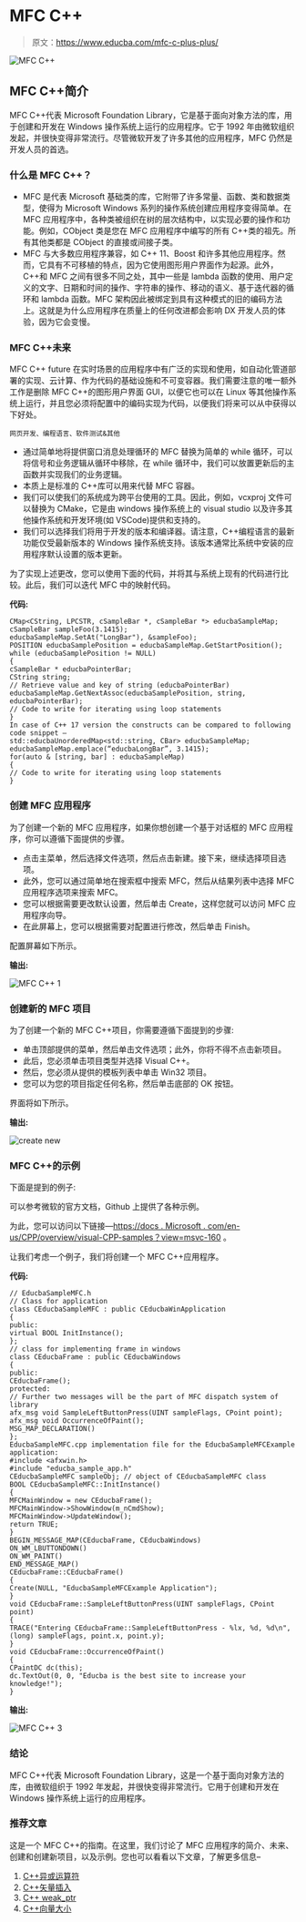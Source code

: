 # MFC C++

> 原文：<https://www.educba.com/mfc-c-plus-plus/>

![MFC C++](img/fd21bb915da640d40f32fd657fd62eea.png)



## MFC C++简介

MFC C++代表 Microsoft Foundation Library，它是基于面向对象方法的库，用于创建和开发在 Windows 操作系统上运行的应用程序。它于 1992 年由微软组织发起，并很快变得非常流行。尽管微软开发了许多其他的应用程序，MFC 仍然是开发人员的首选。

### 什么是 MFC C++？

*   MFC 是代表 Microsoft 基础类的库，它附带了许多常量、函数、类和数据类型，使得为 Microsoft Windows 系列的操作系统创建应用程序变得简单。在 MFC 应用程序中，各种类被组织在树的层次结构中，以实现必要的操作和功能。例如，CObject 类是您在 MFC 应用程序中编写的所有 C++类的祖先。所有其他类都是 CObject 的直接或间接子类。
*   MFC 与大多数应用程序兼容，如 C++ 11、Boost 和许多其他应用程序。然而，它具有不可移植的特点，因为它使用图形用户界面作为起源。此外，C++和 MFC 之间有很多不同之处，其中一些是 lambda 函数的使用、用户定义的文字、日期和时间的操作、字符串的操作、移动的语义、基于迭代器的循环和 lambda 函数。MFC 架构因此被绑定到具有这种模式的旧的编码方法上。这就是为什么应用程序在质量上的任何改进都会影响 DX 开发人员的体验，因为它会变慢。

### MFC C++未来

MFC C++ future 在实时场景的应用程序中有广泛的实现和使用，如自动化管道部署的实现、云计算、作为代码的基础设施和不可变容器。我们需要注意的唯一额外工作是删除 MFC C++的图形用户界面 GUI，以便它也可以在 Linux 等其他操作系统上运行，并且您必须将配置中的编码实现为代码，以便我们将来可以从中获得以下好处。

<small>网页开发、编程语言、软件测试&其他</small>

*   通过简单地将提供窗口消息处理循环的 MFC 替换为简单的 while 循环，可以将信号和业务逻辑从循环中移除，在 while 循环中，我们可以放置更新后的主函数并实现我们的业务逻辑。
*   本质上是标准的 C++库可以用来代替 MFC 容器。
*   我们可以使我们的系统成为跨平台使用的工具。因此，例如，vcxproj 文件可以替换为 CMake，它是由 windows 操作系统上的 visual studio 以及许多其他操作系统和开发环境(如 VSCode)提供和支持的。
*   我们可以选择我们将用于开发的版本和编译器。请注意，C++编程语言的最新功能仅受最新版本的 Windows 操作系统支持。该版本通常比系统中安装的应用程序默认设置的版本更新。

为了实现上述更改，您可以使用下面的代码，并将其与系统上现有的代码进行比较。此后，我们可以迭代 MFC 中的映射代码。

**代码:**

```
CMap<CString, LPCSTR, cSampleBar *, cSampleBar *> educbaSampleMap;
cSampleBar sampleFoo(3.1415);
educbaSampleMap.SetAt("LongBar"), &sampleFoo);
POSITION educbaSamplePosition = educbaSampleMap.GetStartPosition();
while (educbaSamplePosition != NULL)
{
cSampleBar * educbaPointerBar;
CString string;
// Retrieve value and key of string (educbaPointerBar)
educbaSampleMap.GetNextAssoc(educbaSamplePosition, string, educbaPointerBar);
// Code to write for iterating using loop statements
}
In case of C++ 17 version the constructs can be compared to following code snippet –
std::educbaUnorderedMap<std::string, CBar> educbaSampleMap;
educbaSampleMap.emplace(“educbaLongBar”, 3.1415);
for(auto & [string, bar] : educbaSampleMap)
{
// Code to write for iterating using loop statements
}
```

### 创建 MFC 应用程序

为了创建一个新的 MFC 应用程序，如果你想创建一个基于对话框的 MFC 应用程序，你可以遵循下面提供的步骤。

*   点击主菜单，然后选择文件选项，然后点击新建。接下来，继续选择项目选项。
*   此外，您可以通过简单地在搜索框中搜索 MFC，然后从结果列表中选择 MFC 应用程序选项来搜索 MFC。
*   您可以根据需要更改默认设置，然后单击 Create，这样您就可以访问 MFC 应用程序向导。
*   在此屏幕上，您可以根据需要对配置进行修改，然后单击 Finish。

配置屏幕如下所示。

**输出:**

![MFC C++ 1](img/29c4c5e6055cefc57f47461718b08c6a.png)



### 创建新的 MFC 项目

为了创建一个新的 MFC C++项目，你需要遵循下面提到的步骤:

*   单击顶部提供的菜单，然后单击文件选项；此外，你将不得不点击新项目。
*   此后，您必须单击项目类型并选择 Visual C++。
*   然后，您必须从提供的模板列表中单击 Win32 项目。
*   您可以为您的项目指定任何名称，然后单击底部的 OK 按钮。

界面将如下所示。

**输出:**

![create new](img/05718554f697f0dfe18d68e650897b23.png)



### MFC C++的示例

下面是提到的例子:

可以参考微软的官方文档，Github 上提供了各种示例。

为此，您可以访问以下链接—[https://docs . Microsoft . com/en-us/CPP/overview/visual-CPP-samples？view=msvc-160](https://docs.microsoft.com/en-us/cpp/overview/visual-cpp-samples?view=msvc-160) 。

让我们考虑一个例子，我们将创建一个 MFC C++应用程序。

**代码:**

```
// EducbaSampleMFC.h
// Class for application
class CEducbaSampleMFC : public CEducbaWinApplication
{
public:
virtual BOOL InitInstance();
};
// class for implementing frame in windows
class CEducbaFrame : public CEducbaWindows
{
public:
CEducbaFrame();
protected:
// Further two messages will be the part of MFC dispatch system of library
afx_msg void SampleLeftButtonPress(UINT sampleFlags, CPoint point);
afx_msg void OccurrenceOfPaint();
MSG_MAP_DECLARATION()
};
EducbaSampleMFC.cpp implementation file for the EducbaSampleMFCExample application:
#include <afxwin.h>
#include "educba_sample_app.h"
CEducbaSampleMFC sampleObj; // object of CEducbaSampleMFC class
BOOL CEducbaSampleMFC::InitInstance()
{
MFCMainWindow = new CEducbaFrame();
MFCMainWindow->ShowWindow(m_nCmdShow);
MFCMainWindow->UpdateWindow();
return TRUE;
}
BEGIN_MESSAGE_MAP(CEducbaFrame, CEducbaWindows)
ON_WM_LBUTTONDOWN()
ON_WM_PAINT()
END_MESSAGE_MAP()
CEducbaFrame::CEducbaFrame()
{
Create(NULL, "EducbaSampleMFCExample Application");
}
void CEducbaFrame::SampleLeftButtonPress(UINT sampleFlags, CPoint point)
{
TRACE("Entering CEducbaFrame::SampleLeftButtonPress - %lx, %d, %d\n", (long) sampleFlags, point.x, point.y);
}
void CEducbaFrame::OccurrenceOfPaint()
{
CPaintDC dc(this);
dc.TextOut(0, 0, "Educba is the best site to increase your knowledge!");
}
```

**输出:**

![MFC C++ 3](img/4dc2fd82eead57f0989ad3c4f8a62224.png)



### 结论

MFC C++代表 Microsoft Foundation Library，这是一个基于面向对象方法的库，由微软组织于 1992 年发起，并很快变得非常流行。它用于创建和开发在 Windows 操作系统上运行的应用程序。

### 推荐文章

这是一个 MFC C++的指南。在这里，我们讨论了 MFC 应用程序的简介、未来、创建和创建新项目，以及示例。您也可以看看以下文章，了解更多信息–

1.  [C++异或运算符](https://www.educba.com/c-plus-plus-xor-operator/)
2.  [C++矢量插入](https://www.educba.com/c-plus-plus-vector-insert/)
3.  [C++ weak_ptr](https://www.educba.com/c-plus-plus-weak_ptr/)
4.  [C++向量大小](https://www.educba.com/c-plus-plus-vector-size/)





